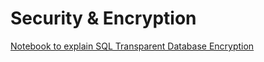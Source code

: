 # Security & Encryption

[Notebook to explain SQL Transparent Database Encryption](Encryption-TDE.ipynb)
